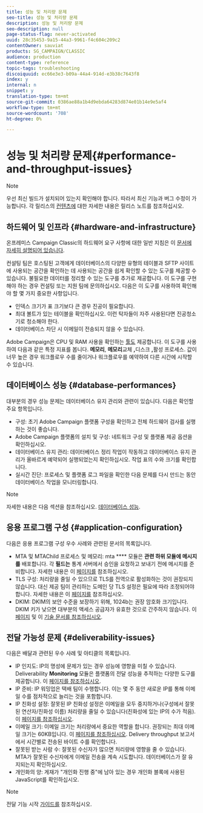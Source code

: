 ```yaml
---
title: 성능 및 처리량 문제
seo-title: 성능 및 처리량 문제
description: 성능 및 처리량 문제
seo-description: null
page-status-flag: never-activated
uuid: 28c35453-9a15-44a3-9961-f4c604c209c2
contentOwner: sauviat
products: SG_CAMPAIGN/CLASSIC
audience: production
content-type: reference
topic-tags: troubleshooting
discoiquuid: ec66e3e3-b09a-44a4-914d-e3b38c7643f8
index: y
internal: n
snippet: y
translation-type: tm+mt
source-git-commit: 0386ae88a1b4d9ebda64283d874e01b14e9e5af4
workflow-type: tm+mt
source-wordcount: '708'
ht-degree: 0%

---
```



# 성능 및 처리량 문제{#performance-and-throughput-issues}

>[!NOTE]
>
>우선 최신 빌드가 설치되어 있는지 확인해야 합니다. 따라서 최신 기능과 버그 수정이 가능합니다. 각 릴리스의 [컨텐츠에](https://docs.campaign.adobe.com/doc/AC/en/RN.html) 대한 자세한 내용은 릴리스 노트를 참조하십시오.

## 하드웨어 및 인프라 {#hardware-and-infrastructure}

온프레미스 Campaign Classic의 하드웨어 요구 사항에 대한 일반 지침은 이 [문서에 자세히 설명되어 있습니다](https://helpx.adobe.com/campaign/kb/hardware-sizing-guide.html).

컨설팅 팀은 호스팅된 고객에게 데이터베이스의 다양한 유형의 테이블과 SFTP 사이트에 사용되는 공간을 확인하는 데 사용되는 공간을 쉽게 확인할 수 있는 도구를 제공할 수 있습니다. 불필요한 데이터를 정리할 수 있는 도구를 추가로 제공합니다. 이 도구를 구현해야 하는 경우 컨설팅 또는 지원 팀에 문의하십시오. 다음은 이 도구를 사용하여 확인해야 할 몇 가지 중요한 사항입니다.

* 인덱스 크기가 표 크기보다 큰 경우 진공이 필요합니다.
* 최대 볼트가 있는 테이블을 확인하십시오. 이런 탁자들이 자주 사용된다면 진공청소기로 청소해야 한다.
* 데이터베이스 차단 시 이메일이 전송되지 않을 수 있습니다.

Adobe Campaign은 CPU 및 RAM 사용을 확인하는 [툴도](../../production/using/monitoring-processes.md#manual-monitoring) 제공합니다. 이 도구를 사용하여 다음과 같은 특정 지표를 봅니다. **메모리**, **메모리**&#x200B;교체 **,**&#x200B;디스크 **,**&#x200B;활성 프로세스. 값이 너무 높은 경우 워크플로우 수를 줄이거나 워크플로우를 예약하여 다른 시간에 시작할 수 있습니다.

## 데이터베이스 성능 {#database-performances}

대부분의 경우 성능 문제는 데이터베이스 유지 관리와 관련이 있습니다. 다음은 확인할 주요 항목입니다.

* 구성: 초기 Adobe Campaign 플랫폼 구성을 확인하고 전체 하드웨어 검사를 실행하는 것이 좋습니다.
* Adobe Campaign 플랫폼의 설치 및 구성: 네트워크 구성 및 플랫폼 제공 옵션을 확인하십시오.
* 데이터베이스 유지 관리: 데이터베이스 정리 작업이 작동하고 데이터베이스 유지 관리가 올바르게 예약되어 실행되었는지 확인하십시오. 작업 표의 수와 크기를 확인합니다.
* 실시간 진단: 프로세스 및 플랫폼 로그 파일을 확인한 다음 문제를 다시 만드는 동안 데이터베이스 작업을 모니터링합니다.

>[!NOTE]
>
>자세한 내용은 다음 섹션을 참조하십시오. [데이터베이스 성능](../../production/using/database-performances.md).

## 응용 프로그램 구성 {#application-configuration}

다음은 응용 프로그램 구성 우수 사례와 관련된 문서의 목록입니다.

* MTA 및 MTAChild 프로세스 및 메모리: mta **** 모듈은 **관련 하위 모듈에 메시지를** 배포합니다. 각 **필드는** 통계 서버에서 승인을 요청하고 보내기 전에 메시지를 준비합니다. 자세한 내용은 이 [페이지를](../../installation/using/email-deliverability.md) 참조하십시오.
* TLS 구성: 처리량을 줄일 수 있으므로 TLS를 전역으로 활성화하는 것이 권장되지 않습니다. 대신 제공 팀이 관리하는 도메인 당 TLS 설정은 필요에 따라 조정되어야 합니다. 자세한 내용은 이 [페이지를](../../installation/using/email-deliverability.md#mx-configuration) 참조하십시오.
* DKIM: DKIM의 보안 수준을 보장하기 위해, 1024b는 권장 암호화 크기입니다. DKIM 키가 낮으면 대부분의 액세스 공급자가 유효한 것으로 간주하지 않습니다. 이 [페이지](../../delivery/using/technical-recommendations.md#dkim) 및 이 [기술 문서를 참조하십시오](https://helpx.adobe.com/kr/campaign/kb/domain-name-delegation.html).

## 전달 가능성 문제 {#deliverability-issues}

다음은 배달과 관련된 우수 사례 및 아티클의 목록입니다.

* IP 인지도: IP의 명성에 문제가 있는 경우 성능에 영향을 미칠 수 있습니다. Deliverability **Monitoring** 모듈은 플랫폼의 전달 성능을 추적하는 다양한 도구를 제공합니다. 이 [페이지를 참조하십시오](../../delivery/using/monitoring-deliverability.md).
* IP 준비: IP 워밍업은 택배 팀이 수행합니다. 이는 몇 주 동안 새로운 IP를 통해 이메일 수를 점차적으로 늘리는 것을 포함합니다.
* IP 친화성 설정: 잘못된 IP 친화성 설정은 이메일을 모두 중지하거나(구성에서 잘못된 연산자/친화성 이름) 처리량을 줄일 수 있습니다(친화성에 있는 IP의 수가 적음). 이 [페이지를 참조하십시오](../../installation/using/email-deliverability.md#list-of-ip-addresses-to-use).
* 이메일 크기: 이메일 크기는 처리량에서 중요한 역할을 합니다. 권장되는 최대 이메일 크기는 60KB입니다. 이 [페이지를 참조하십시오](https://helpx.adobe.com/legal/product-descriptions/campaign.html). Delivery throughput [](../../reporting/using/global-reports.md#delivery-throughput) 보고서에서 시간별로 전송된 바이트 수를 확인합니다.
* 잘못된 받는 사람 수: 잘못된 수신자가 많으면 처리량에 영향을 줄 수 있습니다. MTA가 잘못된 수신자에게 이메일 전송을 계속 시도합니다. 데이터베이스가 잘 유지되는지 확인하십시오.
* 개인화의 양: 게재가 &quot;개인화 진행 중&quot;에 남아 있는 경우 개인화 블록에 사용된 JavaScript를 확인하십시오.

>[!NOTE]
>
>전달 기능 시작 [가이드를](https://docs.campaign.adobe.com/doc/AC/getting_started/EN/deliverability.html) 참조하십시오.

